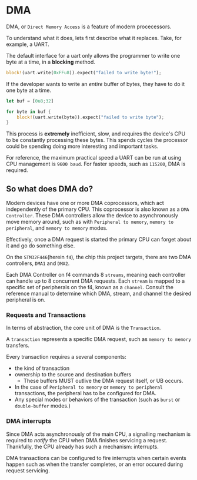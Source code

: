 # DMA

DMA, or `Direct Memory Access` is a feature of modern procecessors.

To understand what it does, lets first describe what it replaces.
Take, for example, a UART.

The default interface for a uart only allows the programmer to write one byte at a time, in a **blocking** method.
```rs
block!(uart.write(0xFFu8)).expect("failed to write byte!");
```
If the developer wants to write an *entire* buffer of bytes, they have to do it one byte at a time.
```rs
let buf = [0u8;32]

for byte in buf {
    block!(uart.write(byte)).expect("failed to write byte");
}
```

This process is **extremely** inefficient, slow, and requires the device's CPU to be constantly processing these bytes.
This spends cycles the processor could be spending doing more interesting and important tasks.

For reference, the maximum practical speed a UART can be run at using CPU management is `9600 baud`.
For faster speeds, such as `115200`, DMA is required.
## So what does DMA do?
Modern devices have one or more DMA coprocessors, which act independently of the primary CPU.
This coprocessor is also known as a `DMA Controller`.
These DMA controllers allow the device to asynchronously move memory around, such as with `Peripheral to memory`, `memory to peripheral`, and `memory to memory` modes.

Effectively, once a DMA request is started the primary CPU can forget about it and go do something else.

On the `STM32F446`(herein `f4`), the chip this project targets, there are two DMA controllers, `DMA1` and `DMA2`.

Each DMA Controller on f4 commands 8 `streams`, meaning each controller can handle up to 8 concurrent DMA requests.
Each `stream` is mapped to a specific set of peripherals on the f4, known as a `channel`.
Consult the reference manual to determine which DMA, stream, and channel the desired peripheral is on.

### Requests and Transactions
In terms of abstraction, the core unit of DMA is the `Transaction`.

A `transaction` represents a specific DMA request, such as `memory to memory` transfers.

Every transaction requires a several components:
 - the kind of transaction
 - ownership to the source and destination buffers
   - These buffers MUST outlive the DMA request itself, or UB occurs.
 - In the case of `Peripheral to memory` or `memory to peripheral` transactions, the peripheral has to be configured for DMA.
 - Any special modes or behaviors of the transaction (such as `burst` or `double-buffer` modes.)

### DMA interrupts
Since DMA acts asynchronously of the main CPU, a signalling mechanism is required to
*notify* the CPU when DMA finishes servicing a request.
Thankfully, the CPU already has such a mechanism: interrupts.

DMA transactions can be configured to fire interrupts when certain events happen such as 
when the transfer completes, or an error occured during request servicing.
